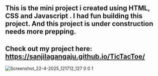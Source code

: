## This is the mini project i created using HTML, CSS and Javascript . I had fun building this project. And this project is under construction needs more prepping.
## Check out my project here: https://sanjilagangaju.github.io/TicTacToe/

![Screenshot_22-4-2025_121712_127 0 0 1](https://github.com/user-attachments/assets/467219e7-0fba-466e-bad8-2145c8101958)
